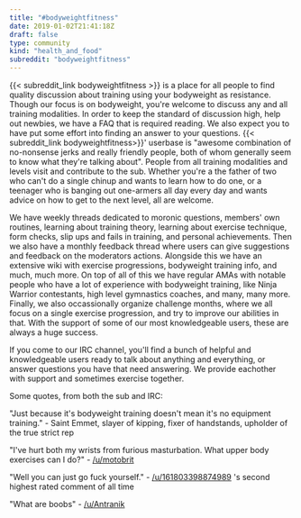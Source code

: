 ```yaml
---
title: "#bodyweightfitness"
date: 2019-01-02T21:41:18Z
draft: false
type: community
kind: "health_and_food"
subreddit: "bodyweightfitness"
---
```


{{< subreddit_link bodyweightfitness >}} is a place for all people to find quality discussion about training using your bodyweight as resistance. Though our focus is on bodyweight, you're welcome to discuss any and all training modalities.
In order to keep the standard of discussion high, help out newbies, we have a FAQ that is required reading. We also expect you to have put some effort into finding an answer to your questions.
{{< subreddit_link bodyweightfitness>}}' userbase is "awesome combination of no-nonsense jerks and really friendly people, both of whom generally seem to know what they're talking about". People from all training modalities and levels visit and contribute to the sub. Whether you're a the father of two who can't do a single chinup and wants to learn how to do one, or a teenager who is banging out one-armers all day every day and wants advice on how to get to the next level, all are welcome.

We have weekly threads dedicated to moronic questions, members' own routines, learning about training theory, learning about exercise technique, form checks, slip ups and fails in training, and personal achievements. Then we also have a monthly feedback thread where users can give suggestions and feedback on the moderators actions. Alongside this we have an extensive wiki with exercise progressions, bodyweight training info, and much, much more.
On top of all of this we have regular AMAs with notable people who have a lot of experience with bodyweight training, like Ninja Warrior contestants, high level gymnastics coaches, and many, many more.
Finally, we also occassionally organize challenge months, where we all focus on a single exercise progression, and try to improve our abilities in that. With the support of some of our most knowledgeable users, these are always a huge success.

If you come to our IRC channel, you'll find a bunch of helpful and knowledgeable users ready to talk about anything and everything, or answer questions you have that need answering. We provide eachother with support and sometimes exercise together.

Some quotes, from both the sub and IRC:

"Just because it's bodyweight training doesn't mean it's no equipment training." - Saint Emmet, slayer of kipping, fixer of handstands, upholder of the true strict rep

"I've hurt both my wrists from furious masturbation. What upper body exercises can I do?" - <a href="https://www.reddit.com/u/motobrit">/u/motobrit</a>

"Well you can just go fuck yourself." - <a href="https://www.reddit.com/u/161803398874989">/u/161803398874989</a> 's second highest rated comment of all time

"What are boobs" - <a href="https://www.reddit.com/u/Antranik">/u/Antranik</a>
